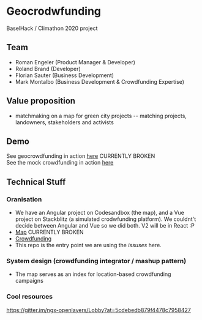 # Geocrodwfunding
BaselHack / Climathon 2020 project

## Team
* Roman Engeler (Product Manager & Developer)
* Roland Brand (Developer)
* Florian Sauter (Business Development)
* Mark Montalbo (Business Development & Crowdfunding Expertise)

## Value proposition
* matchmaking on a map for green city projects -- matching projects, landowners, stakeholders and activists

## Demo
See geocrowdfunding in action [here](https://jlvd5.csb.app/) CURRENTLY BROKEN <br>
See the mock crowdfunding in action [here](https://crowdsourcing.stackblitz.io/)

## Technical Stuff
### Oranisation
* We have an Angular project on Codesandbox (the map), and a Vue project on Stackblitz (a simulated crodwfunding platform). We couldnt't decide between Angular and Vue so we did both. V2 will be in React :P
* [Map](https://codesandbox.io/s/eager-proskuriakova-jlvd5) CURRENTLY BROKEN
* [Crowdfunding]()
* This repo is the entry point we are using the _issuses_ here.

### System design (crowdfunding integrator / mashup pattern)
* The map serves as an index for location-based crowdfunding campaigns

### Cool resources
https://gitter.im/ngx-openlayers/Lobby?at=5cdebedb879f4478c7958427
